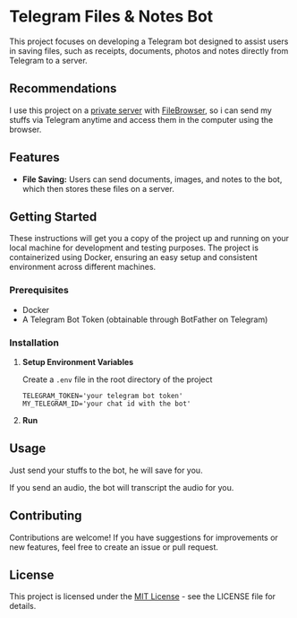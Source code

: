 # Telegram Files & Notes Bot

This project focuses on developing a Telegram bot designed to assist users in saving files, such as receipts, documents, photos and notes directly from Telegram to a server.

## Recommendations

I use this project on a [private server](https://medium.com/@guido567/a-comprehensive-guide-to-self-hosting-hardware-software-and-connectivity-solutions-b63182d02552) with [FileBrowser](https://github.com/filebrowser/filebrowser), so i can send my stuffs via Telegram anytime and access them in the computer using the browser.

## Features

- **File Saving:** Users can send documents, images, and notes to the bot, which then stores these files on a server.

## Getting Started

These instructions will get you a copy of the project up and running on your local machine for development and testing purposes. The project is containerized using Docker, ensuring an easy setup and consistent environment across different machines.

### Prerequisites

- Docker
- A Telegram Bot Token (obtainable through BotFather on Telegram)

### Installation

1. **Setup Environment Variables**

   Create a `.env` file in the root directory of the project

    ```plaintext
    TELEGRAM_TOKEN='your telegram bot token'
    MY_TELEGRAM_ID='your chat id with the bot'
    ```

2. **Run**

## Usage

Just send your stuffs to the bot, he will save for you.

If you send an audio, the bot will transcript the audio for you.


## Contributing

Contributions are welcome! If you have suggestions for improvements or new features, feel free to create an issue or pull request.

## License

This project is licensed under the [MIT License](LICENSE.md) - see the LICENSE file for details.

